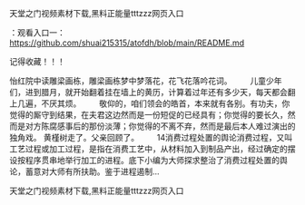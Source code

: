 天堂之门视频素材下载,黑料正能量tttzzz网页入口

：观看入口一：https://github.com/shuai215315/atofdh/blob/main/README.md


记得收藏！！！



怡红院中读雕梁画栋，雕梁画栋梦中梦落花，花飞花落吟花词。
　　儿童少年们，进到腊月，就开始翻着挂在墙上的黄历，计算着过年还有多少天，每天都会翻上几遍，不厌其烦。
　　敬仰的，咱们领会的皓首，本来就有各别。有功夫，你觉得的厮守到结果，在夫君这边然而是一份短促的已经具有；你觉得的要长久，然而是对方陈腐感事后的那份淡薄；你觉得的不离不弃，然而是最后本人难过演出的独角戏。
黄槿树走了。父亲回顾了。
　　14消费过程处置的舆论消费过程，又叫工艺过程或加工过程，是指在消费工艺中，从材料加入到制品产出，经过确定的摆设按程序贯串地举行加工的进程。底下小编为大师探求整治了消费过程处置的舆论，蓄意对大师有所扶助。鉴于进程遏制...







天堂之门视频素材下载,黑料正能量tttzzz网页入口
